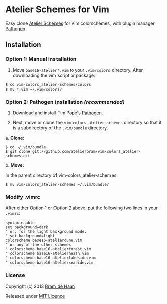 # Atelier Schemes for Vim

[Pathogen]: https://github.com/tpope/vim-pathogen

Easy clone [Atelier Schemes](http://atelierbram.github.io/syntax-highlighting/atelier-schemes/ "colorschemes, made with Base16 Builder") for Vim colorschemes, with plugin manager [Pathogen].

## Installation

### Option 1: Manual installation

1.  Move `base16-atelier*.vim` to your `.vim/colors` directory. After downloading the
vim script or package:

```Shell
$ cd vim-colors_atelier-schemes/colors
$ mv *.vim ~/.vim/colors/
```

### Option 2: Pathogen installation ***(recommended)***

1.  Download and install Tim Pope's [Pathogen].

2.  Next, move or clone the `vim-colors_atelier-schemes` directory so that it is
a subdirectory of the `.vim/bundle` directory.

a. **Clone:**

```Shell
$ cd ~/.vim/bundle
$ git clone git://github.com/atelierbram/vim-colors_atelier-schemes.git
```

b. **Move:**

In the parent directory of vim-colors_atelier-schemes:

```Shell
$ mv vim-colors_atelier-schemes ~/.vim/bundle/
```

### Modify .vimrc

After either Option 1 or Option 2 above, put the following two lines in your
`.vimrc`:

```vim
syntax enable
set background=dark
" or, for the light background mode:
" set background=light
colorscheme base16-atelierdune.vim
" or any of the other schemes:
" colorscheme base16-atelierforest.vim
" colorscheme base16-atelierheath.vim
" colorscheme base16-atelierlakeside.vim
" colorscheme base16-atelierseaside.vim
```

### License

Copyright (c) 2013 [Bram de Haan](http://atelierbramdehaan.nl)

Released under [MIT Licence](http://atelierbram.mit-license.org)

